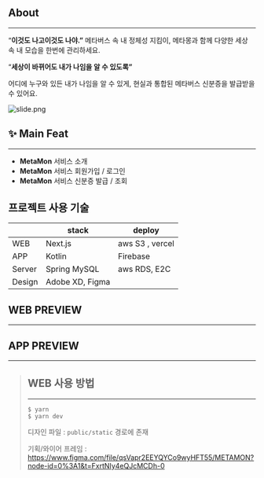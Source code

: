 ## About

---

“**이것도 나고이것도 나야.”**
메타버스 속 내 정체성 지킴이, 메타몽과 함께 다양한 세상 속 내 모습을 한번에 관리하세요.

“**세상이 바뀌어도 내가 나임을 알 수 있도록”**

어디에 누구와 있든 내가 나임을 알 수 있게,
현실과 통합된 메타버스 신분증을 발급받을 수 있어요.

![slide.png](https://s3-us-west-2.amazonaws.com/secure.notion-static.com/ca607027-b2f0-469c-a89f-1005aff40771/slide.png)

## **✨ Main Feat**

---

- **MetaMon** 서비스 소개
- **MetaMon** 서비스 회원가입 / 로그인
- **MetaMon** 서비스 신분증 발급 / 조회

## 프로젝트 사용 기술

|        | stack           | deploy          |
| ------ | --------------- | --------------- |
| WEB    | Next.js         | aws S3 , vercel |
| APP    | Kotlin          | Firebase        |
| Server | Spring MySQL    | aws RDS, E2C    |
| Design | Adobe XD, Figma |                 |

## WEB PREVIEW

---

## APP PREVIEW

---

> ## WEB 사용 방법
>
> ---
>
> ```
> $ yarn
> $ yarn dev
> ```
>
> 디자인 파일 : `public/static` 경로에 존재
>
> 기획/와이어 프레임 : https://www.figma.com/file/qsVapr2EEYQYCo9wyHFT55/METAMON?node-id=0%3A1&t=FxrtNIy4eQJcMCDh-0

<!-- # [TEAM M] [METAMON](http://metamon.hackathon.sparcs.org/)


내 정체성을 지켜주는 메타버스 신분증
s

- METAMON 회원가입 기능
- METAMON onboarding
- METAMON 소개 및 사용방법

## 프로젝트에서 사용한 기술

- Next.js
- React.js
- Typescript
- styled-component
- axois
- framer-motion

## Dev Server 실행 방법
1.  next.config.js 설정
next.config.js

```
/** @type {import('next').NextConfig} */
const nextConfig = {
  reactStrictMode: true,
  images: {
    unoptimized: true,
  },
};

module.exports = nextConfig;

```

2. yarn 사용시

```
$ yarn
$ yarn dev
```

## Production 배포 방법


- `yarn build`를 이용하여 빌드
- 빌드 결과물을 aws s3 bucket에 upload
- 정적 페이지 호스팅을 이용해 배포

## 환경 변수 및 시크릿
`next.config.js`

## 기타

- 디자인 파일 : `public/static` 경로에 존재
- 기획/와이어 프레임 : https://www.figma.com/file/qsVapr2EEYQYCo9wyHFT55/METAMON?node-id=0%3A1&t=FxrtNIy4eQJcMCDh-0 -->
